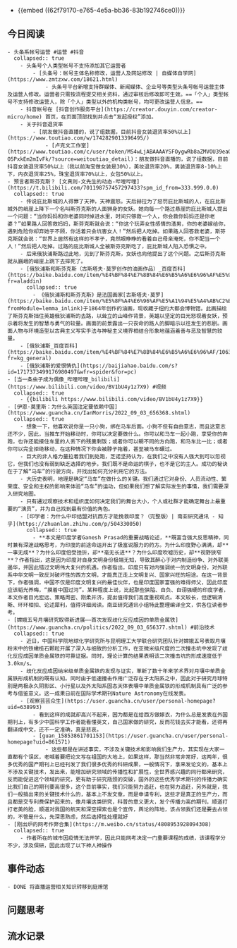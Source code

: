 - {{embed ((62f79170-e765-4e5a-bb36-83b192746ce0))}}
## 今日阅读
	- 头条系帐号运营 #运营 #抖音
	  collapsed:: true
		- 头条号个人类型帐号不支持添加其它运营者
			- [头条号：帐号主体名称修改，运营人及网站修改 | 自媒体自学网](https://www.zmtzxw.com/18621.html)
				- 头条号平台新增支持群媒体、新闻媒体、企业号等类型头条号帐号运营主体及运营人修改。运营者只需按流程提交相关资料，通过审核后修改即可生效。==「个人」类型帐号不支持修改运营人，除「个人」类型以外的机构类帐号，均可更改运营人信息。==
		- 抖音帐号在 [抖音创作服务平台](https://creator.douyin.com/creator-micro/home) 首页，在页面顶部找到并点击“发起授权”添加。
		- 关于抖音退货率
			- [朋友做抖音直播的，说了组数据，目前抖音女装退货率50%以上](https://www.toutiao.com/w/1742829013396495/)
				- [卢克文工作室](https://www.toutiao.com/c/user/token/MS4wLjABAAAAYSFOygwRb8aZMVOU39eaQdu1GX6zp-O5PxkEm2mIvFk/?source=weitoutiao_detail)：朋友做抖音直播的，说了组数据，目前抖音女装退货率50%以上（我以前淘宝做女装是30%），美妆退货率20%，男装退货率8-10%上下，内衣退货率25%，珠宝退货率70%以上，女包50%以上。
	- 预言者斯芬克斯？ [文真则-文先生的动态-哔哩哔哩](https://t.bilibili.com/701198757457297433?spm_id_from=333.999.0.0)
	  collapsed:: true
		- 传说庇比斯城的人得罪了天神，天神震怒。天后赫拉为了惩罚庇比斯城的人，在庇比斯城外的峭崖上降下一个名叫斯芬克斯的人面狮身的女妖。她向每一个路过悬崖的庇比斯城人提出一个问题：“当你妈妈和你老婆同时掉进水里，时间只够救一个人，你会救你妈妈还是你老婆？”如果路人回答救妈妈，斯芬克斯就会说：“你这个玩弄女性感情的渣男，你的老婆嫁给你，遇到危险你却弃她于不顾，你活着只会坑害女人！”然后把人吃掉。如果路人回答救老婆，斯芬克斯就会说：“世界上居然有这样的不孝子，竟然眼睁睁的看着自己母亲淹死，你不配当一个人！”然后把人吃掉。过路的庇比斯城人全被斯芬克斯吃了，庇比斯城人陷入恐惧之中。
		- 后来俄狄浦斯路过此地，见到了斯芬克斯，女妖也向他提出了这个问题。之后斯芬克斯就从巍峨的峭崖上跳下去摔死了。
		- [俄狄浦斯和斯芬克斯（古斯塔夫·莫罗创作的油画作品）_百度百科](https://baike.baidu.com/item/%E4%BF%84%E7%8B%84%E6%B5%A6%E6%96%AF%E5%92%8C%E6%96%AF%E8%8A%AC%E5%85%8B%E6%96%AF/8582838?fr=aladdin)
		  collapsed:: true
			- 《俄狄浦斯和斯芬克斯》是法国画家[古斯塔夫·莫罗](https://baike.baidu.com/item/%E5%8F%A4%E6%96%AF%E5%A1%94%E5%A4%AB%C2%B7%E8%8E%AB%E7%BD%97/4179007?fromModule=lemma_inlink)于1864年创作的油画，现收藏于纽约大都会博物馆。此画描绘了斯芬克斯挡住英雄俄狄浦斯的去路，以耸立的山峰作背景，英雄以坚定的目光怒视着女妖，预示着将发生的智慧与勇气的较量。画面的前景露出一只丧命的路人的脚暗示以往发生的悲剧。画面人物与环境造型以古典主义写实手法与神秘主义境界相结合形象地蕴涵着善与恶及智慧的较量。
		- [俄狄浦斯_百度百科](https://baike.baidu.com/item/%E4%BF%84%E7%8B%84%E6%B5%A6%E6%96%AF/1063470?fr=kg_general)
		- [俄狄浦斯的爱恨情仇](https://baijiahao.baidu.com/s?id=1717373499176980497&wfr=spider&for=pc)
	- [当一条虫子成为偶像_哔哩哔哩_bilibili](https://www.bilibili.com/video/BV1bU4y1z7X9) #视频
	  collapsed:: true
		- {{bilibili https://www.bilibili.com/video/BV1bU4y1z7X9}}
	- [伊恩·莫里斯：为什么英国注定要依赖中国](https://www.guancha.cn/IanMorris/2022_09_03_656368.shtml)
	  collapsed:: true
		- 想象一下，他喜欢说你是一只小狗，绑在马车后面。小狗不但有自由意志，而且这意志还不少，因此，当推车开始移动时，你可以决定要做什么。你可以和马车一起小跑，享受你的奔跑，也许还能接住车里的人丢下的残羹剩饭；或者你可以朝不同的方向跑，和马车比一比；或者你可以完全拒绝移动，在这种情况下你会被脖子拖着，甚至被马车碾过。
		- 巨大的非人格力量拉着我们到处跑，芝诺坚持认为，在我们之中没有人强大到可以忽视它，但我们也没有弱到缺乏选择的地步。我们既不是命运的棋子，也不是它的主人。成功的秘诀在于了解“马车”的行驶方向，并找出如何充分利用它的方法。
		- 大历史表明，地理是确定“马车”在做什么的关键。我们通过它对身份、人员流动性、繁荣度、安全和主权的影响来体验“马车”的运动，但如果我们想了解实际发生的事情，我们需要深入研究地图。
		- 只有通过观察技术和组织度如何决定我们的舞台大小，个人或社群才能确定舞台上最重要的“演员”，并为自己找到最有价值的角色。
		- [印学者：为什么中印结盟对抗西方才能挽救印度？（完整版）| 南亚研究通讯 - 知乎](https://zhuanlan.zhihu.com/p/504330050)
		  collapsed:: true
			- **本文是印度学者Ganesh Prasad的重要战略论述，**既富含强大反思精神，同时兼有深邃战略思考，为印度的前途命运开出了极富说服力的药方。为什么印度野心满满，却**一事无成**？为什么印度倍受挫折，却**毫无长进**？为什么印度吹嘘历史，却**视野狭窄**？作者指出，这是因为印度对自身文明身份极端无知，导致其醉心于对内制造纷争、对外联美遏华，并因此错过文明伟大复兴的机遇。作者指出，印度只有对内强调统一的文明身份，对外联系中华文明一致反对破坏性的西方文明，才能真正走上文明复兴、国家兴旺的坦途。在这一背景下，作者强调，中国不仅是印度文明复兴的最佳伙伴，也是印度国家富强的难得师父，因此印度应该韬光养晦，“摸着中国过河”。某种程度上说，比起那些狭隘、自负、自诩强硬的印度学者，本文作者目光宏远、策略周密、刚柔并济，提出值得我们高度重视观点。本文较长，但逻辑清晰、环环相扣、论述犀利，值得详细阅读。南亚研究通讯小组特此整理编译全文，供各位读者参考。
	- [嫦娥五号月壤研究取得新进展——首次发现歧化反应成因的单质金属铁](https://www.guancha.cn/politics/2022_09_03_656377.shtml) #前沿技术
	  collapsed:: true
		- 近日，中国科学院地球化学研究所与昆明理工大学联合研究团队针对嫦娥五号表取月壤粉末中的铁橄榄石颗粒开展了深入与细致的分析工作，在亚微米级尺度的二次撞击坑中发现了歧化反应成因单质金属铁的可靠证据。同时，理论计算的结果表明该二次撞击坑的形成速度低于3.0km/s。
		- 歧化反应成因纳米级单质金属铁的发现与证实，革新了数十年来学术界对月壤中单质金属铁形成机制的既有认知。同时由于低速撞击作用广泛存在于太阳系之中，因此对于研究月球特别是两极永久阴影区、小行星以及外太阳系固态天体表壤中单质金属铁的形成机制具有广泛的参考与借鉴意义。这一成果日前在国际学术期刊Nature Astronomy在线发表。
		- [观察芸芸众生](https://user.guancha.cn/user/personal-homepage?uid=638993)
			- 看到这样的成就却高兴不起来，因为都是在给西方做嫁衣，为什么总是发表在外国期刊上，有多少中国科学工作者能看懂英文，自己国家做的研究，反而花钱去买才能看，还得再翻译成中文，还不一定准确，真是悲哀。
			- [guan_15853861701153](https://user.guancha.cn/user/personal-homepage?uid=861571)
				- 这些都是在讲述事实，不涉及关键技术和影响我们生产力，其实现在大家一直都有个误区，老喊着要把论文写在祖国的大地上，如果这样，那当然非常非常好，这两年，很多优秀的国产期刊上已经刊发了我们很多优秀的科研成果，一般情况下，拿来发论文的，基本上不涉及关键技术，发出来，能增加研究领域的传播性和扩展性，全世界感兴趣的同行都来研究，反而能促进这个领域的研究，更有助于研究瓶颈的突破，国外的这些优秀学术期刊的传播力确实比我们自己的期刊要高很多，这个目前事实，我们只能努力追赶，也在努力追赶，另外就是，我们一般搞出来的关键技术什么的，基本上不发文章，而是申请专利，这些才是真正的生产力，而且都是交专利费保护起来的，像月壤这类研究，科普的意义更大，发个传播力高的期刊，顺道打打老美的脸，顺道对我国的航天和深空探索也是个宣传，舆论的阵地，该占领我们还是要去占领的，不管是什么，先深思熟虑，然后选择性处理就好
	- [刚出炉的网考作弊合集](https://m.weibo.cn/status/4808953928094308)
	  collapsed:: true
		- 作者所在的城市因疫情无法开学，因此只能网考决定一门重要课程的成绩，该课程学分不少，涉及保研，因此出现了以下神人神操作
## 事件动态
	- DONE 将直播运营相关知识转移到庭燎馆
## 问题思考
## 流水记录